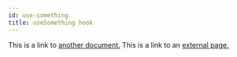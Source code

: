 ```yaml
---
id: use-something
title: useSomething hook
---
```


This is a link to [another document.](about.md) This is a link to an [external page.](http://www.example.com/)
